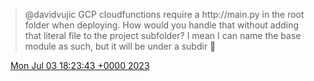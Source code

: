 > @davidvujic GCP cloudfunctions require a http://main\.py in the root folder when deploying\. How would you handle that without adding that literal file to the project subfolder? I mean I can name the base module as such, but it will be under a subdir 🧐

<img src="../../media/tweet.ico" width="12" /> [Mon Jul 03 18:23:43 +0000 2023](https://twitter.com/DromerDenker/status/1675933353592102914)